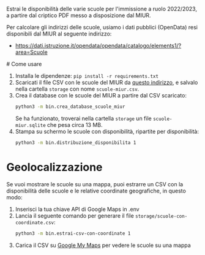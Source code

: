 Estrai le disponibilità delle varie scuole per l'immissione a ruolo 2022/2023, a partire dal criptico PDF messo a disposizione dal MIUR.

Per calcolare gli indirizzi delle scuole, usiamo i dati pubblici (OpenData) resi disponibili dal MIUR al seguente indirizzo:

- https://dati.istruzione.it/opendata/opendata/catalogo/elements1/?area=Scuole

# Come usare

1. Installa le dipendenze: `pip install -r requirements.txt`
2. Scaricati il file CSV con le scuole del MIUR da [questo indirizzo](https://dati.istruzione.it/opendata/opendata/catalogo/elements1/SCUANAGRAFESTAT20222320220901.csv), e salvalo nella cartella `storage` con nome `scuole-miur.csv`.
3. Crea il database con le scuole del MIUR a partire dal CSV scaricato:
   ```bash
   python3 -m bin.crea_database_scuole_miur
   ```
   Se ha funzionato, troverai nella cartella `storage` un file `scuole-miur.sqlite` che pesa circa 13 MB.
4. Stampa su schermo le scuole con disponibilità, ripartite per disponibilità:
   ```bash
   python3 -m bin.distribuzione_disponibilita 1
   ```

# Geolocalizzazione

Se vuoi mostrare le scuole su una mappa, puoi estrarre un CSV con la disponibilità delle scuole e le relative coordinate geografiche, in questo modo:

1. Inserisci la tua chiave API di Google Maps in .env
2. Lancia il seguente comando per generare il file `storage/scuole-con-coordinate.csv`:
   ```bash
   python3 -m bin.estrai-csv-con-coordinate 1
   ```
3. Carica il CSV su [Google My Maps](https://mymaps.google.com/) per vedere le scuole su una mappa

